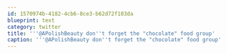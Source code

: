 ```yaml
---
id: 1570974b-4182-4cb6-8ce3-b62d72f103da
blueprint: text
category: twitter
title: '''@APolishBeauty don''t forget the "chocolate" food group'
caption: '''@APolishBeauty don''t forget the "chocolate" food group'
---
```


